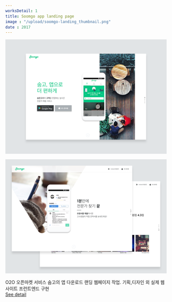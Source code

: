 ```yaml
---
worksDetail: 1
title: Soomgo app landing page
image : "/upload/soomgo-landing_thumbnail.png"
date : 2017
---
```



![soomgo app design image part 1](../images/soomgo_landing2.png)

![soomgo app design image part 1](../images/soomgo_landing1.png)

O2O 오픈마켓 서비스 숨고의 앱 다운로드 랜딩 웹페이지 작업. 기획,디자인 외 실제 웹사이트 프런트엔드 구현\
[See detail](https://soomgo.com/app/)
